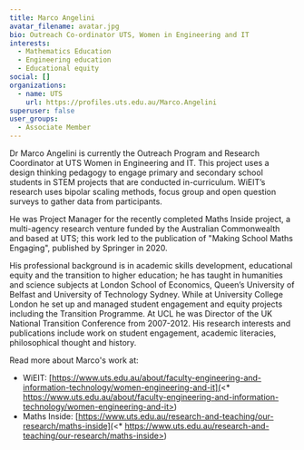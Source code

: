 ```yaml
---
title: Marco Angelini
avatar_filename: avatar.jpg
bio: Outreach Co-ordinator UTS, Women in Engineering and IT
interests:
  - Mathematics Education
  - Engineering education
  - Educational equity
social: []
organizations:
  - name: UTS
    url: https://profiles.uts.edu.au/Marco.Angelini
superuser: false
user_groups:
  - Associate Member
---
```

Dr Marco Angelini is currently the Outreach Program and Research Coordinator at UTS Women in Engineering and IT. This project uses a design thinking pedagogy to engage primary and secondary school students in STEM projects that are conducted in-curriculum. WiEIT’s research uses bipolar scaling methods, focus group and open question surveys to gather data from participants.

He was Project Manager for the recently completed Maths Inside project, a multi-agency research venture funded by the Australian Commonwealth and based at UTS; this work led to the publication of "Making School Maths Engaging", published by Springer in 2020.

His professional background is in academic skills development, educational equity and the transition to higher education; he has taught in humanities and science subjects at London School of Economics, Queen’s University of Belfast and University of Technology Sydney. While at University College London he set up and managed student engagement and equity projects including the Transition Programme. At UCL he was Director of the UK National Transition Conference from 2007-2012. His research interests and publications include work on student engagement, academic literacies, philosophical thought and history.

Read more about Marco's work at:

* WiEIT: [https://www.uts.edu.au/about/faculty-engineering-and-information-technology/women-engineering-and-it](<* https://www.uts.edu.au/about/faculty-engineering-and-information-technology/women-engineering-and-it>) 
* Maths Inside: [https://www.uts.edu.au/research-and-teaching/our-research/maths-inside](<* https://www.uts.edu.au/research-and-teaching/our-research/maths-inside>)
